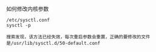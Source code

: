 如何修改内核参数

	/etc/sysctl.conf
	sysctl -p

	搜索发现，该方法已经失效，每次重启参数会重置，正确的要修改的文件是/usr/lib/sysctl.d/50-default.conf
